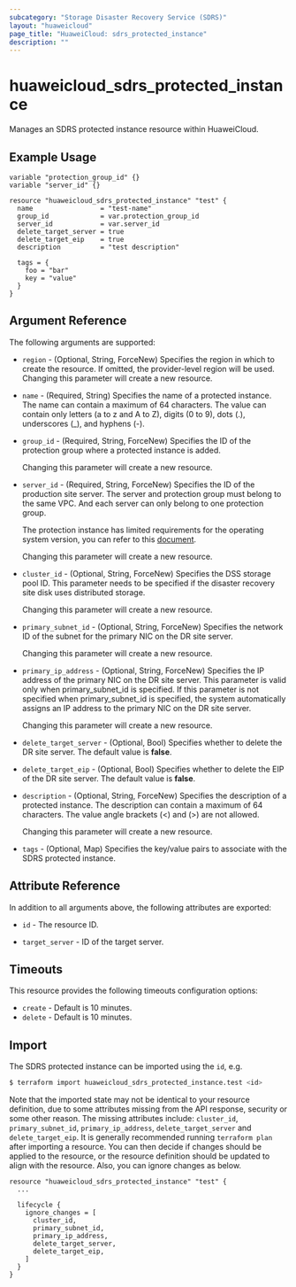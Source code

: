 ```yaml
---
subcategory: "Storage Disaster Recovery Service (SDRS)"
layout: "huaweicloud"
page_title: "HuaweiCloud: sdrs_protected_instance"
description: ""
---
```


# huaweicloud_sdrs_protected_instance

Manages an SDRS protected instance resource within HuaweiCloud.

## Example Usage

```hcl
variable "protection_group_id" {}
variable "server_id" {}

resource "huaweicloud_sdrs_protected_instance" "test" {
  name                 = "test-name"
  group_id             = var.protection_group_id
  server_id            = var.server_id
  delete_target_server = true
  delete_target_eip    = true
  description          = "test description"

  tags = {
    foo = "bar"
    key = "value"
  }
}
```

## Argument Reference

The following arguments are supported:

* `region` - (Optional, String, ForceNew) Specifies the region in which to create the resource.
  If omitted, the provider-level region will be used. Changing this parameter will create a new resource.

* `name` - (Required, String) Specifies the name of a protected instance. The name can contain a maximum of 64
  characters. The value can contain only letters (a to z and A to Z), digits (0 to 9), dots (.),
  underscores (_), and hyphens (-).

* `group_id` - (Required, String, ForceNew) Specifies the ID of the protection group where a protected instance is
  added.

  Changing this parameter will create a new resource.

* `server_id` - (Required, String, ForceNew) Specifies the ID of the production site server. The server and protection
  group must belong to the same VPC. And each server can only belong to one protection group.
  
  The protection instance has limited requirements for the operating system version,
  you can refer to this [document](https://support.huaweicloud.com/intl/en-us/productdesc-sdrs/sdrs_pro_0007.html).

  Changing this parameter will create a new resource.

* `cluster_id` - (Optional, String, ForceNew) Specifies the DSS storage pool ID.
  This parameter needs to be specified if the disaster recovery site disk uses distributed storage.

  Changing this parameter will create a new resource.

* `primary_subnet_id` - (Optional, String, ForceNew) Specifies the network ID of the subnet for the primary NIC on the
  DR site server.

  Changing this parameter will create a new resource.

* `primary_ip_address` - (Optional, String, ForceNew) Specifies the IP address of the primary NIC on the DR site server.
  This parameter is valid only when primary_subnet_id is specified. If this parameter is not specified when
  primary_subnet_id is specified, the system automatically assigns an IP address to the primary NIC on the DR site
  server.

  Changing this parameter will create a new resource.

* `delete_target_server` - (Optional, Bool) Specifies whether to delete the DR site server.
  The default value is **false**.

* `delete_target_eip` - (Optional, Bool) Specifies whether to delete the EIP of the DR site server.
  The default value is **false**.

* `description` - (Optional, String, ForceNew) Specifies the description of a protected instance. The description can
  contain a maximum of 64 characters. The value angle brackets (<) and (>) are not allowed.

  Changing this parameter will create a new resource.

* `tags` - (Optional, Map) Specifies the key/value pairs to associate with the SDRS protected instance.

## Attribute Reference

In addition to all arguments above, the following attributes are exported:

* `id` - The resource ID.

* `target_server` - ID of the target server.

## Timeouts

This resource provides the following timeouts configuration options:

* `create` - Default is 10 minutes.
* `delete` - Default is 10 minutes.

## Import

The SDRS protected instance can be imported using the `id`, e.g.

```bash
$ terraform import huaweicloud_sdrs_protected_instance.test <id>
```

Note that the imported state may not be identical to your resource definition, due to some attributes missing from the
API response, security or some other reason. The missing attributes include:
`cluster_id`, `primary_subnet_id`, `primary_ip_address`, `delete_target_server` and `delete_target_eip`.
It is generally recommended running `terraform plan` after importing a resource.
You can then decide if changes should be applied to the resource, or the resource definition should be updated to align
with the resource. Also, you can ignore changes as below.

```hcl
resource "huaweicloud_sdrs_protected_instance" "test" {
  ...
  
  lifecycle {
    ignore_changes = [
      cluster_id,
      primary_subnet_id,
      primary_ip_address,
      delete_target_server,
      delete_target_eip,
    ]
  }
}
```
